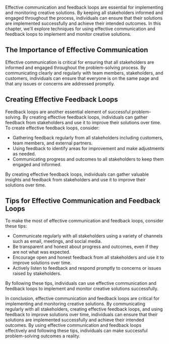 
Effective communication and feedback loops are essential for implementing and monitoring creative solutions. By keeping all stakeholders informed and engaged throughout the process, individuals can ensure that their solutions are implemented successfully and achieve their intended outcomes. In this chapter, we'll explore techniques for using effective communication and feedback loops to implement and monitor creative solutions.

The Importance of Effective Communication
-----------------------------------------

Effective communication is critical for ensuring that all stakeholders are informed and engaged throughout the problem-solving process. By communicating clearly and regularly with team members, stakeholders, and customers, individuals can ensure that everyone is on the same page and that any issues or concerns are addressed promptly.

Creating Effective Feedback Loops
---------------------------------

Feedback loops are another essential element of successful problem-solving. By creating effective feedback loops, individuals can gather feedback from stakeholders and use it to improve their solutions over time. To create effective feedback loops, consider:

* Gathering feedback regularly from all stakeholders including customers, team members, and external partners.
* Using feedback to identify areas for improvement and make adjustments as needed.
* Communicating progress and outcomes to all stakeholders to keep them engaged and informed.

By creating effective feedback loops, individuals can gather valuable insights and feedback from stakeholders and use it to improve their solutions over time.

Tips for Effective Communication and Feedback Loops
---------------------------------------------------

To make the most of effective communication and feedback loops, consider these tips:

* Communicate regularly with all stakeholders using a variety of channels such as email, meetings, and social media.
* Be transparent and honest about progress and outcomes, even if they are not what was expected.
* Encourage open and honest feedback from all stakeholders and use it to improve solutions over time.
* Actively listen to feedback and respond promptly to concerns or issues raised by stakeholders.

By following these tips, individuals can use effective communication and feedback loops to implement and monitor creative solutions successfully.

In conclusion, effective communication and feedback loops are critical for implementing and monitoring creative solutions. By communicating regularly with all stakeholders, creating effective feedback loops, and using feedback to improve solutions over time, individuals can ensure that their solutions are implemented successfully and achieve their intended outcomes. By using effective communication and feedback loops effectively and following these tips, individuals can make successful problem-solving outcomes a reality.
